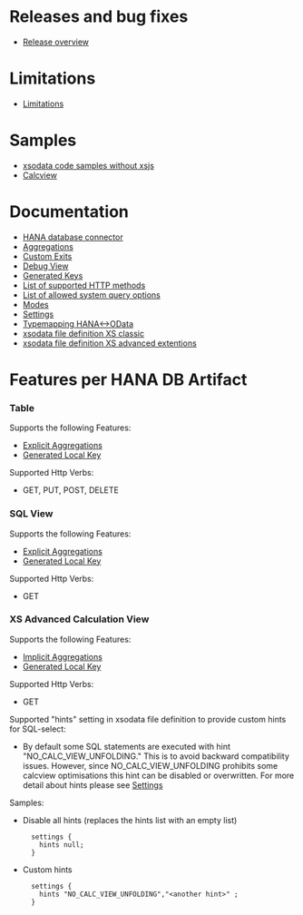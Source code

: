 Releases and bug fixes
======================

* [Release overview](./releaseOverview.md)

Limitations
===========

* [Limitations](./limitations.md)

Samples
=======

* [xsodata code samples without xsjs](./code_samples_pure_node/readme.md)
* [Calcview](./calcviewSample.md)
 
Documentation
=============

* [HANA database connector](./db.md)
* [Aggregations](./aggregations.md)
* [Custom Exits](./customExits.md)
* [Debug View](./debugView.md)
* [Generated Keys](./generatedKeys.md)
* [List of supported HTTP methods](./supportedMethods.md)
* [List of allowed system query options](./supportedSystemQueryOptions.md)
* [Modes](./modes.md)
* [Settings](xsodataSettings.md)
* [Typemapping HANA<->OData](./typemapping.md)
* [xsodata file definition XS classic](./xsodataEbnf.md)
* [xsodata file definition XS advanced extentions](xsodataSettings.md)

Features per HANA DB Artifact
=============================

### Table

Supports the following Features:
- [Explicit Aggregations](./aggregations.md#explicit-aggregations)
- [Generated Local Key](./generatedKeys.md)
 
Supported Http Verbs:
- GET, PUT, POST, DELETE

### SQL View

Supports the following Features:
- [Explicit Aggregations](./aggregations.md#explicit-aggregations)
- [Generated Local Key](./generatedKeys.md)

Supported Http Verbs:
- GET

### XS Advanced Calculation View

Supports the following Features:
- [Implicit Aggregations](./aggregations.md#implicitderived-aggregations)
- [Generated Local Key](./generatedKeys.md)

Supported Http Verbs:
- GET

Supported "hints" setting in xsodata file definition to provide custom hints for SQL-select:
- By default some SQL statements are executed with hint "NO_CALC_VIEW_UNFOLDING." This is to avoid backward compatibility issues.
However, since NO_CALC_VIEW_UNFOLDING prohibits some calcview optimisations this hint can be disabled or overwritten.
For more detail about hints please see [Settings](xsodataSettings.md)

Samples:
 * Disable all hints (replaces the hints list with an empty list)
   ```xsodata
     settings {
       hints null;
     }
   ```

* Custom hints
   ```xsodata
     settings {
       hints "NO_CALC_VIEW_UNFOLDING","<another hint>" ;
     }
   ```
   

